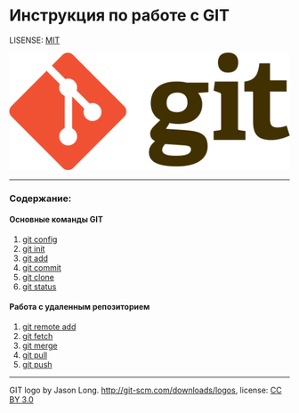 # Инструкция по работе с GIT

LISENSE: [MIT](./lisense.md)

![git-logo](./assets/1280px-Git-logo.svg.png)

---

### Содержание:

#### Основные команды GIT

1. [git config](./config.md)
2. [git init](./init.md)
3. [git add](./add.md)
4. [git commit](./commit.md)
5. [git clone](./clone.md)
6. [git status](./status.md)

#### Работа с удаленным репозиторием

1. [git remote add](./remoteadd.md)
2. [git fetch](./fetch.md)
3. [git merge](./merge.md)
4. [git pull](./pull.md)
5. [git push](./push.md)

---

GIT logo by Jason Long. http://git-scm.com/downloads/logos, license: [CC BY 3.0](https://creativecommons.org/licenses/by/3.0/)
